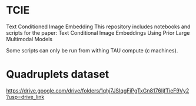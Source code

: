 # TCIE
Text Conditioned Image Embedding
This repository includes notebooks and scripts for the paper:
Text Conditional Image Embeddings Using Prior Large Multimodal Models

Some scripts can only be run from withing TAU compute (c machines).

# Quadruplets dataset
https://drive.google.com/drive/folders/1qhj7JSIqgFiPgTxGn8176IjfTieF9Vy2?usp=drive_link


